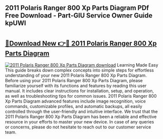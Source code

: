 ## 2011 Polaris Ranger 800 Xp Parts Diagram PDf Free Download - Part-GlU Service Owner Guide kpUWI

# <h2><a href="http://dfhst4n.blite.top/?on=2011+Polaris+Ranger+800+Xp+Parts+Diagram">🔗Download New 👉🔴 2011 Polaris Ranger 800 Xp Parts Diagram</a></h2>

[![2011 Polaris Ranger 800 Xp Parts Diagram download](https://i.imgur.com/lujVjoI.png)](http://dfhst4n.blite.top/?on=2011+Polaris+Ranger+800+Xp+Parts+Diagram)
Learning Made Easy This guide breaks down complex concepts into simple steps for effortless understanding of your new 2011 Polaris Ranger 800 Xp Parts Diagram. Before using your 2011 Polaris Ranger 800 Xp Parts Diagram, please familiarize yourself with its functions and features by reading this user manual. It includes clear instructions for installation, setup, and operation, as well as troubleshooting tips for common issues. 2011 Polaris Ranger 800 Xp Parts Diagram advanced features include image recognition, voice commands, customizable profiles, and automatic backups, all easily controlled through the user-friendly and intuitive interface. We trust that the 2011 Polaris Ranger 800 Xp Parts Diagram has been a reliable and effective resource in your efforts to master your new device. In case of any queries or concerns, please do not hesitate to reach out to our customer service team.
